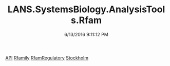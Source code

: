 ﻿---
title: LANS.SystemsBiology.AnalysisTools.Rfam
date: 6/13/2016 9:11:12 PM
---

[API](T-LANS.SystemsBiology.AnalysisTools.Rfam.API.html)
[Rfamily](T-LANS.SystemsBiology.AnalysisTools.Rfam.Rfamily.html)
[RfamRegulatory](T-LANS.SystemsBiology.AnalysisTools.Rfam.RfamRegulatory.html)
[Stockholm](T-LANS.SystemsBiology.AnalysisTools.Rfam.Stockholm.html)

